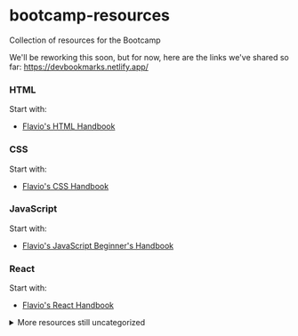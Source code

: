 # bootcamp-resources
Collection of resources for the Bootcamp

We'll be reworking this soon, but for now, here are the links we've shared so far: <https://devbookmarks.netlify.app/>

### HTML

Start with: 

- [Flavio's HTML Handbook](https://www.freecodecamp.org/news/the-html-handbook/)

### CSS

Start with: 

- [Flavio's CSS Handbook](https://www.freecodecamp.org/news/the-css-handbook-a-handy-guide-to-css-for-developers-b56695917d11/)

### JavaScript

Start with:

- [Flavio's JavaScript Beginner's Handbook](https://www.freecodecamp.org/news/the-complete-javascript-handbook-f26b2c71719c/)

### React

Start with:

- [Flavio's React Handbook](https://www.freecodecamp.org/news/react-beginner-handbook/)

<details><summary>More resources still uncategorized</summary>
<p>


[ProfileMe.dev | Create an awesome GitHub profile in minutes](https://www.profileme.dev/)

[How to Configure Git Username and Email Address | Linuxize](https://linuxize.com/post/how-to-configure-git-username-and-email/)

[Tailwind Crash Course | Project From Scratch - YouTube](https://www.youtube.com/watch?v=dFgzHOX84xQ)

[Tailwind CSS - Easy to setup? - YouTube](https://www.youtube.com/watch?v=RUVLnECJNrw)

[ALLES organisieren - Uni, Nebenjob, Leben + TEMPLATE (kostenlos) in Notion - YouTube](https://www.youtube.com/watch?v=mwBpUPv4IHc)

[node.js - Why does npm install local packages in my home directory? - Stack Overflow](https://stackoverflow.com/questions/50894761/why-does-npm-install-local-packages-in-my-home-directory)

[Build configuration overview | Netlify Docs](https://docs.netlify.com/configure-builds/overview/)

[<article>: The Article Contents element - HTML: HyperText Markup Language | MDN](https://developer.mozilla.org/en-US/docs/Web/HTML/Element/article)

[Installation: Tailwind CLI - Tailwind CSS](https://tailwindcss.com/docs/installation)

[Tailwind To CSS](https://tailwind-to-css.vercel.app/)

[How to Install npm Packages | CSS-Tricks - CSS-Tricks](https://css-tricks.com/how-to-install-npm-packages/)

[Play Flex Box Adventure – CSS Game to Learn Flexbox](https://codingfantasy.com/games/flexboxadventure)

[Flexbox Froggy - A game for learning CSS flexbox](https://flexboxfroggy.com/)

[The CSS Handbook](https://flaviocopes.com/page/css-handbook/)

[CSS Tutorials | HTML Dog](https://htmldog.com/guides/css/)

[Guides Archive - CSS-Tricks Archive - CSS-Tricks](https://css-tricks.com/guides/)

[Tailwind CSS Cheat Sheet](https://nerdcave.com/tailwind-cheat-sheet)

[Pakete & Preise - Impressum-Service Anschrift.net | Unsere Anschriften](https://anschrift.net/pakete/)

[shiftkey/desktop: Fork of GitHub Desktop to support various Linux distributions](https://github.com/shiftkey/desktop)

[Git vs. GitHub: What is the difference between them?](https://www.theserverside.com/video/Git-vs-GitHub-What-is-the-difference-between-them)

[Visual Studio Code User and Workspace Settings](https://code.visualstudio.com/docs/getstarted/settings)

[Front-End Back-End Development with HTML, CSS, JavaScript, jQuery, PHP, and MySQL: Duckett, Jon: 9781119813095: Amazon.com: Books](https://www.amazon.com/Front-End-Back-End-Development-JavaScript-jQuery/dp/1119813093/ref=mp_s_a_1_3?crid=1HQDQ5URKG4H4&keywords=jon+duckett&qid=1649438334&sprefix=jon+duckett%2Caps%2C206&sr=8-3)

[Git Tutorials and Training | Atlassian Git Tutorial](https://www.atlassian.com/git/tutorials)

[Tailwind CSS IntelliSense - Visual Studio Marketplace](https://marketplace.visualstudio.com/items?itemName=bradlc.vscode-tailwindcss)

[PHP & MySQL: Server-side Web Development: Duckett, Jon: 9781119149217: Amazon.com: Books](https://www.amazon.com/PHP-MySQL-Server-side-Web-Development/dp/1119149215)

[The complete Git guide](https://flaviocopes.com/git/)

[A developer's introduction to GitHub](https://flaviocopes.com/github/)

[Introduction to Git and GitHub](https://www.w3schools.com/git/git_intro.asp?remote=github)

[The Web Development Bootcamp](https://bootcamp.dev/schedule/)

[Animation - Tailwind CSS](https://tailwindcss.com/docs/animation)

[Fancy Border Radius Generator](https://9elements.github.io/fancy-border-radius/)

[JTK on Twitter: "Someone reminded me today of the deep, deep emotional difficulty that comes with learning to code. The disappointment, frustration, fear, feelings of inadequacy. Fr fr emotional regulation is a soooort of huge part of learning to code. And not an easy one either" / Twitter](https://twitter.com/heyJTK/status/1511880358307975172?t=FEjfuCrKgXL2okjfp8jJ8Q&s=19)

[Flavio Copes Programming Handbooks](https://flaviocopes.com/page/ebooks-links/)

[Favicon Generator - Image to Favicon - favicon.io](https://favicon.io/favicon-converter/)

[HTML reference - HTML: HyperText Markup Language | MDN](https://developer.mozilla.org/en-US/docs/Web/HTML/Reference)

[CSS reference - CSS: Cascading Style Sheets | MDN](https://developer.mozilla.org/en-US/docs/Web/CSS/Reference)

[Netlify Status](https://www.netlifystatus.com/)

[Limits – Vercel Docs](https://vercel.com/docs/concepts/limits/overview)

[A Clear Definition of npm and What it Does | CSS-Tricks - CSS-Tricks](https://css-tricks.com/a-clear-definition-of-npm-and-what-it-does/)

[What is npm? | Node.js](https://nodejs.org/en/knowledge/getting-started/npm/what-is-npm/)

[HTML Tutorials | HTML Dog](https://htmldog.com/guides/html/)

[The HTML Handbook](https://www.freecodecamp.org/news/the-html-handbook/)

[GitHub Desktop | Simple collaboration from your desktop](https://desktop.github.com/)

[Git - Revert to Specific Commit - Local & Pushed - ShellHacks](https://www.shellhacks.com/git-revert-to-specific-commit-local-pushed/)

[Download | Node.js](https://nodejs.org/en/download/)

[How to List Branches in Git](https://www.makeuseof.com/git-list-branch/)

[Responsive design made easy - YouTube](https://www.youtube.com/watch?v=bn-DQCifeQQ)

[How to Enable Push to Talk in Discord](https://www.howtogeek.com/662101/how-to-enable-push-to-talk-in-discord/)

[Beginner's Guide to Discord – Discord](https://support.discord.com/hc/en-us/articles/360045138571-Beginner-s-Guide-to-Discord)

[Creating a discord auto threading system](https://daily-dev-tips.com/posts/creating-a-discord-auto-threading-system/)

[Move message to thread – Discord](https://support.discord.com/hc/en-us/community/posts/4405199061399-Move-message-to-thread)

[Brandon Burton – Medium](https://medium.com/@BaronOfMcFarren)

[One more success story from a self-taught... - DEV Community 👩‍💻👨‍💻](https://dev.to/mvqdev/one-more-success-story-from-a-self-taught-4n67)

[Tailwind CSS For Absolute Beginners - YouTube](https://www.youtube.com/watch?v=j_5-LISy9Qg)

[It's OK to put block elements inside an <a> tag - makandra dev](https://makandracards.com/makandra/43549-it-s-ok-to-put-block-elements-inside-an-a-tag)

[Flowbite - Build websites even faster with components on top of Tailwind CSS](https://flowbite.com/)

[Conventional Commits](https://www.conventionalcommits.org/en/v1.0.0/)

[tbaggery - A Note About Git Commit Messages](https://tbaggery.com/2008/04/19/a-note-about-git-commit-messages.html)

[Should I use past or present tense in git commit messages? - Stack Overflow](https://stackoverflow.com/questions/3580013/should-i-use-past-or-present-tense-in-git-commit-messages#:~:text=The%20commit%20message%20should%20be%20imperative%2C%20present%20tense%20because%20with,used%20outside%20its%20original%20context)

[initialize Repository has no response · Issue #104763 · microsoft/vscode](https://github.com/microsoft/vscode/issues/104763)

[Danny Thompson on Twitter: "My biggest regret before landing my first job in tech was not having a basic understanding of Git and version control. Here are some of the most important commands you NEED TO KNOW and a step by step guide to have you comfortable with on the job tasks." / Twitter](https://twitter.com/DThompsonDev/status/1508383461639397381)

[Git Guides - install git](https://github.com/git-guides/install-git)

[Introduction to GitHub - Learn | Microsoft Docs](https://docs.microsoft.com/en-us/learn/modules/introduction-to-github/)

[WSL | Ubuntu](https://ubuntu.com/wsl)

[Learn to Code HTML & CSS](https://learn.shayhowe.com/html-css/)

[HTML: HyperText Markup Language | MDN](https://developer.mozilla.org/en-US/docs/Web/HTML)

[JavaScript | Codecademy](https://www.codecademy.com/resources/docs/javascript)

[Customizing Colors - Tailwind CSS](https://tailwindcss.com/docs/customizing-colors#adding-additional-colors)

[Customizing Colors - Tailwind CSS](https://tailwindcss.com/docs/customizing-colors)

[Fun with Viewport Units | CSS-Tricks - CSS-Tricks](https://css-tricks.com/fun-viewport-units/)

[Tailwind UI - Official Tailwind CSS Components](https://tailwindui.com/)

[Restore Terminals - Visual Studio Marketplace](https://marketplace.visualstudio.com/items?itemName=EthanSK.restore-terminals)

[Icons | Font Awesome](https://fontawesome.com/icons)

[How To Install Git \*\*EASY SETUP\*\* - YouTube](https://www.youtube.com/watch?v=xoZH_4Fgwj8)

[<h1>–<h6>: The HTML Section Heading elements - HTML: HyperText Markup Language | MDN](https://developer.mozilla.org/en-US/docs/Web/HTML/Element/Heading_Elements)

[Working Blind Episode 1 - Meet Florian, a Blind Programmer - Catch These Words](https://catchthesewords.com/working-blind-episode-1-meet-florian-a-blind-programmer/)

[How to install Git Bash in Windows](https://www.educative.io/edpresso/how-to-install-git-bash-in-windows)

[Visual Studio Code, how to switch from powershell.exe to cmd.exe - Stack Overflow](https://stackoverflow.com/questions/42729130/visual-studio-code-how-to-switch-from-powershell-exe-to-cmd-exe)

[html - Is nesting a h2 tag inside another header with h1 tag semantically wrong? - Stack Overflow](https://stackoverflow.com/questions/17363465/is-nesting-a-h2-tag-inside-another-header-with-h1-tag-semantically-wrong#17371139)

[\[Support Guide\] I’ve deployed my site but I still see "Page not found” - Support / Support Guides - Netlify Support Forums](https://answers.netlify.com/t/support-guide-i-ve-deployed-my-site-but-i-still-see-page-not-found/125)

[Zettelkasten Method With Obsidian- How to Take Smart Notes(With Examples) | by Prakash Joshi Pax | Medium](https://beingpax.medium.com/zettelkasten-method-with-obsidian-how-to-take-smart-notes-with-examples-cdaf348febbd)

[Git - Downloading Package](https://git-scm.com/download/mac)

[Coding and learning with VS Code on Chromebooks](https://code.visualstudio.com/blogs/2020/12/03/chromebook-get-started)

[Content Configuration - Tailwind CSS](https://tailwindcss.com/docs/content-configuration)

[Tailwind Play](https://play.tailwindcss.com/)

[Why You Should Choose HTML5 article Over section — Smashing Magazine](https://www.smashingmagazine.com/2020/01/html5-article-section/)

[HTML section elements are a lie (sort of) - YouTube](https://www.youtube.com/watch?v=ULdkpU51hTQ)

[4.4 Sections — HTML5](https://www.w3.org/TR/2013/CR-html5-20130806/sections.html#the-article-element)

[Applied Accessibility: Wrap Content in the article Element | freeCodeCamp.org](https://www.freecodecamp.org/learn/responsive-web-design/applied-accessibility/wrap-content-in-the-article-element)

[How To: Set Default Terminal In VS Code](https://www.shanebart.com/set-default-vscode-terminal/)

[Atomic commits will help you git legit. - DEV Community 👩‍💻👨‍💻](https://dev.to/paulinevos/atomic-commits-will-help-you-git-legit-35i7)

[windows - 'git' is not recognized as an internal or external command - Stack Overflow](https://stackoverflow.com/questions/4492979/git-is-not-recognized-as-an-internal-or-external-command)

[Beginner Tailwind](https://chrissev.gumroad.com/l/beginner-tailwind/nerds-unite)

[Mariana Trench of Codewars - Among the Branches](https://katiemarie.hashnode.dev/series/codewars)

[How to Fix Tailwind CSS IntelliSense in Visual Studio Code | JavaScript in Plain English](https://javascript.plainenglish.io/how-to-fix-tailwind-css-intellisense-in-visual-studio-code-3dede794df21)

[GitHub Git Cheat Sheet - GitHub Cheatsheets](https://training.github.com/downloads/github-git-cheat-sheet/)

[Codewars - Achieve mastery through coding practice and developer mentorship](https://www.codewars.com/)

[CodingJS](https://the-winter.github.io/codingjs/)

[Exercism](https://exercism.org/)

[Git and GitHub Beginner Tutorial 3 - Getting started - Install Git windows - YouTube](https://www.youtube.com/watch?v=sBTAkHOxvOk)

[Install Git and Github in VSCode (Visual Studio Code)](https://www.jcchouinard.com/install-git-in-vscode/)

[7 Best Notion Alternatives (Open-Source and Secure)](https://notionmax.com/best-notion-alternatives/)

[Visual Studio Code - Code Editing. Redefined](https://code.visualstudio.com/)

[visual studio code - My TailWind CSS Intellisense plugin just isn't working on my VSCode - Stack Overflow](https://stackoverflow.com/questions/61343447/my-tailwind-css-intellisense-plugin-just-isnt-working-on-my-vscode)

[Prettier · Opinionated Code Formatter](https://prettier.io/)

[Turn on and off dark mode on Chrome (1-min easy guide)](https://www.wisestamp.com/blog/dark-mode-chrome/)

[View In Browser - Visual Studio Marketplace](https://marketplace.visualstudio.com/items?itemName=qinjia.view-in-browser&ssr=false)

[Visual Studio code 'open in browser' extension failed - Stack Overflow](https://stackoverflow.com/questions/52739426/visual-studio-code-open-in-browser-extension-failed)
  
</p>
</details>
